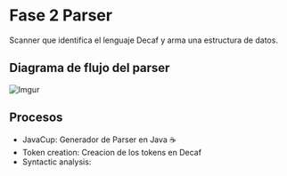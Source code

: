 # Fase 2 Parser

Scanner que identifica el lenguaje Decaf y arma una estructura de datos.

## Diagrama de flujo del parser

![Imgur](https://imgur.com/dWehNkC.png)
## Procesos

* JavaCup: Generador de Parser en Java ☕️
* Token creation: Creacion de los tokens en Decaf
* Syntactic analysis: 
